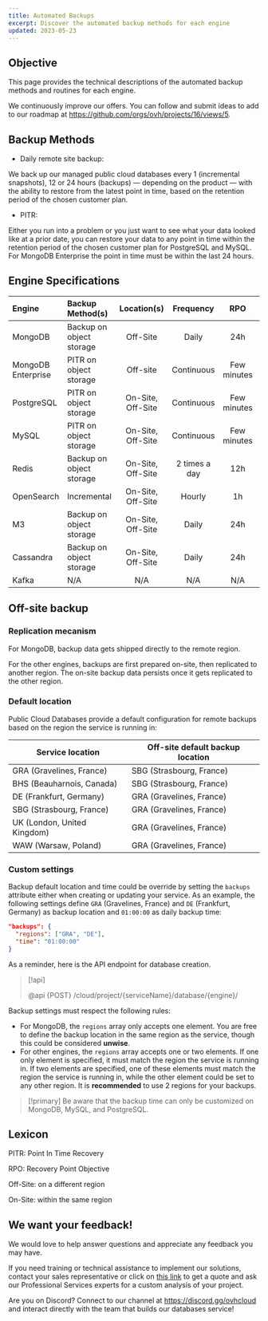 ```yaml
---
title: Automated Backups
excerpt: Discover the automated backup methods for each engine
updated: 2023-05-23
---
```


## Objective

This page provides the technical descriptions of the automated backup methods and routines for each engine.

We continuously improve our offers. You can follow and submit ideas to add to our roadmap at <https://github.com/orgs/ovh/projects/16/views/5>.

## Backup Methods

* Daily remote site backup:

We back up our managed public cloud databases every 1 (incremental snapshots), 12 or 24 hours (backups) — depending on the product — with the ability to restore from the latest point in time, based on the retention period of the chosen customer plan.

* PITR:

Either you run into a problem or you just want to see what your data looked like at a prior date, you can restore your data to any point in time within the retention period of the chosen customer plan for PostgreSQL and MySQL. For MongoDB Enterprise the point in time must be within the last 24 hours.

## Engine Specifications

Engine | Backup Method(s) | Location(s) | Frequency | RPO | Encrypted
:--- | :--- | :---: | :---: | :---: | :---:
MongoDB | Backup on object storage | Off-Site | Daily | 24h | Yes
MongoDB Enterprise | PITR on object storage | Off-site | Continuous | Few minutes | Yes
PostgreSQL | PITR on object storage | On-Site, Off-Site | Continuous | Few minutes | Yes
MySQL | PITR on object storage | On-Site, Off-Site | Continuous | Few minutes | Yes
Redis | Backup on object storage | On-Site, Off-Site | 2 times a day | 12h | Yes
OpenSearch | Incremental | On-Site, Off-Site | Hourly | 1h | Yes
M3 | Backup on object storage | On-Site, Off-Site | Daily | 24h | Yes
Cassandra | Backup on object storage | On-Site, Off-Site | Daily | 24h | Yes
Kafka | N/A | N/A | N/A | N/A | N/A

## Off-site backup

### Replication mecanism

For MongoDB, backup data gets shipped directly to the remote region.

For the other engines, backups are first prepared on-site, then replicated to another region. The on-site backup data persists once it gets replicated to the other region.

### Default location

Public Cloud Databases provide a default configuration for remote backups based on the region the service is running in:

| Service location            | Off-site default backup location |
|-----------------------------|----------------------------------|
| GRA (Gravelines, France)    | SBG (Strasbourg, France)         |
| BHS (Beauharnois, Canada)   | SBG (Strasbourg, France)         |
| DE (Frankfurt, Germany)     | GRA (Gravelines, France)         |
| SBG (Strasbourg, France)    | GRA (Gravelines, France)         |
| UK (London, United Kingdom) | GRA (Gravelines, France)         |
| WAW (Warsaw, Poland)        | GRA (Gravelines, France)         |

### Custom settings

Backup default location and time could be override by setting the `backups` attribute either when creating or updating your service. As an example, the following settings define `GRA` (Gravelines, France) and `DE` (Frankfurt, Germany) as backup location and `01:00:00` as daily backup time:

```json
"backups": {
  "regions": ["GRA", "DE"],
  "time": "01:00:00"
}
```

As a reminder, here is the API endpoint for database creation.

> [!api]
>
> @api {POST} /cloud/project/{serviceName}/database/{engine}/
>

Backup settings must respect the following rules:

- For MongoDB, the `regions` array only accepts one element. You are free to define the backup location in the same region as the service, though this could be considered **unwise**.
- For other engines, the `regions` array accepts one or two elements. If one only element is specified, it must match the region the service is running in. If two elements are specified, one of these elements must match the region the service is running in, while the other element could be set to any other region. It is **recommended** to use 2 regions for your backups.

> [!primary]
> Be aware that the backup time can only be customized on MongoDB, MySQL, and PostgreSQL.

## Lexicon

PITR: Point In Time Recovery

RPO: Recovery Point Objective

Off-Site: on a different region

On-Site: within the same region

## We want your feedback!

We would love to help answer questions and appreciate any feedback you may have.

If you need training or technical assistance to implement our solutions, contact your sales representative or click on [this link](https://www.ovhcloud.com/en-sg/professional-services/) to get a quote and ask our Professional Services experts for a custom analysis of your project.

Are you on Discord? Connect to our channel at <https://discord.gg/ovhcloud> and interact directly with the team that builds our databases service!
